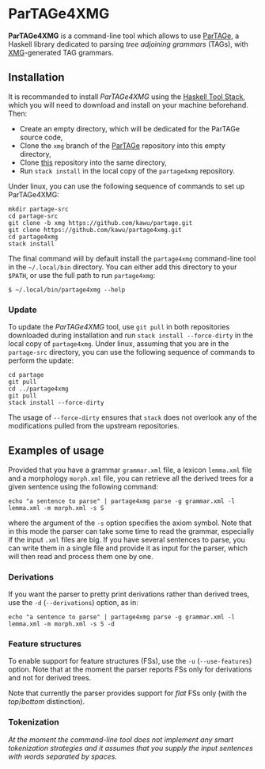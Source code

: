ParTAGe4XMG
===========

**ParTAGe4XMG** is a command-line tool which allows to use [ParTAGe][partage], a
Haskell library dedicated to parsing *tree adjoining grammars* (TAGs), with
[XMG][xmg]-generated TAG grammars.


Installation
------------

It is recommanded to install *ParTAGe4XMG* using the
[Haskell Tool Stack][stack], which you will need to download and install on your
machine beforehand.
Then:
* Create an empty directory, which will be dedicated for the ParTAGe source code,
* Clone the `xmg` branch of the [ParTAGe][partage] repository into this empty directory,
* Clone [this][this] repository into the same directory,
* Run `stack install` in the local copy of the `partage4xmg` repository.

Under linux, you can use the following sequence of commands to set up ParTAGe4XMG:

    mkdir partage-src
    cd partage-src
    git clone -b xmg https://github.com/kawu/partage.git
    git clone https://github.com/kawu/partage4xmg.git
    cd partage4xmg
    stack install

The final command will by default install the `partage4xmg` command-line tool in
the `~/.local/bin` directory.  You can either add this directory to your `$PATH`,
or use the full path to run `partage4xmg`:

    $ ~/.local/bin/partage4xmg --help
    

### Update

To update the *ParTAGe4XMG* tool, use `git pull` in both repositories downloaded
during installation and run `stack install --force-dirty` in the local copy of
`partage4xmg`.
Under linux, assuming that you are in the `partage-src` directory, you can use
the following sequence of commands to perform the update:

    cd partage
    git pull
    cd ../partage4xmg
    git pull
    stack install --force-dirty

The usage of `--force-dirty` ensures that `stack` does not overlook any of the
modifications pulled from the upstream repositories.


Examples of usage
-----------------

Provided that you have a grammar `grammar.xml` file, a lexicon `lemma.xml` file
and a morphology `morph.xml` file, you can retrieve all the derived trees for a
given sentence using the following command:

    echo "a sentence to parse" | partage4xmg parse -g grammar.xml -l lemma.xml -m morph.xml -s S
    
where the argument of the `-s` option specifies the axiom symbol.
Note that in this mode the parser can take some time to read the grammar,
especially if the input `.xml` files are big.
If you have several sentences to parse, you can write them in a single file and
provide it as input for the parser, which will then read and process them one by
one.


### Derivations

If you want the parser to pretty print derivations rather than derived trees,
use the `-d` (`--derivations`) option, as in:

    echo "a sentence to parse" | partage4xmg parse -g grammar.xml -l lemma.xml -m morph.xml -s S -d


### Feature structures

To enable support for feature structures (FSs), use the `-u` (`--use-features`)
option. Note that at the moment the parser reports FSs only for derivations and
not for derived trees.

Note that currently the parser provides support for *flat* FSs only (with the
*top*/*bottom* distinction).


### Tokenization

*At the moment the command-line tool does not implement any smart tokenization
strategies and it assumes that you supply the input sentences with words
separated by spaces.*




[this]: https://github.com/kawu/partage4xmg
[partage]: https://github.com/kawu/partage#partage
[xmg]: http://dokufarm.phil.hhu.de/xmg/
[stack]: http://docs.haskellstack.org "Haskell Tool Stack"
